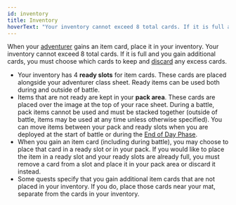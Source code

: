 ```yaml
---
id: inventory
title: Inventory
hoverText: "Your inventory cannot exceed 8 total cards. If it is full and you gain additional cards, you must choose which cards to keep and discard any excess cards."
---
```


When your [adventurer](/docs/all/glossary/adventurer) gains an item card, place it in your inventory. Your inventory cannot exceed 8 total cards. If it is full and you gain additional cards, you must choose which cards to keep and [discard](/docs/all/glossary/discard) any excess cards.

-   Your inventory has 4 **ready slots** for item cards. These cards are placed alongside your adventurer class sheet. Ready items can be used both during and outside of battle.
-   Items that are not ready are kept in your **pack area**. These cards are placed over the image at the top of your race sheet. During a battle, pack items cannot be used and must be stacked together (outside of battle, items may be used at any time unless otherwise specified). You can move items between your pack and ready slots when you are deployed at the start of battle or during the [End of Day Phase](/docs/all/day/end-of-day-phase).
-   When you gain an item card (including during battle), you may choose to place that card in a ready slot or in your pack. If you would like to place the item in a ready slot and your ready slots are already full, you must remove a card from a slot and place it in your pack area or discard it instead.
-   Some quests specify that you gain additional item cards that are not placed in your inventory. If you do, place those cards near your mat, separate from the cards in your inventory.
